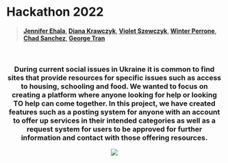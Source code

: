 # Hackathon 2022
  
  > **[Jennifer Ehala](https://github.com/jenniferehala), [Diana Krawczyk](https://github.com/Dianka759), [Violet Szewczyk](https://github.com/VioletMaria), [Winter Perrone](https://github.com/WinterPDev), [Chad Sanchez](https://github.com/Chadpaul97), [George Tran](https://github.com/trangeorge)**

<br/>
<h3 align="center"> During current social issues in Ukraine it is common to find sites that provide resources for specific issues such as access to housing, schooling and food. We wanted to focus on creating a platform where anyone looking for help or looking TO help can come together. In this project, we have created features such as a posting system for anyone with an account to offer up services in their intended categories as well as a request system for users to be approved for further information and contact with those offering resources.
</h3>

<p align="center">
  <img src="https://badgeland.com/media/catalog/product/cache/afb3d9b5d6719d7ac9304f40f95ae75d/i/_/i_stand_with_ukraine_badgeview.png" >
  </p> 

